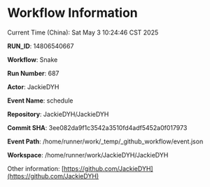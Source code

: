 # Workflow Information

Current Time (China): Sat May  3 10:24:46 CST 2025  

**RUN_ID**: 14806540667  

**Workflow**: Snake  

**Run Number**: 687  

**Actor**: JackieDYH  

**Event Name**: schedule  

**Repository**: JackieDYH/JackieDYH  

**Commit SHA**: 3ee082da9f1c3542a3510fd4adf5452a0f017973  

**Event Path**: /home/runner/work/_temp/_github_workflow/event.json  

**Workspace**: /home/runner/work/JackieDYH/JackieDYH  

Other information: [https://github.com/JackieDYH](https://github.com/JackieDYH)

